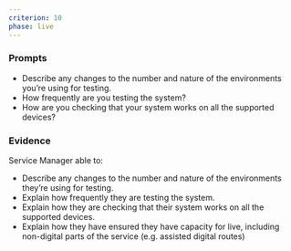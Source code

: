 ```yaml
---
criterion: 10
phase: live
---
```


### Prompts

* Describe any changes to the number and nature of the environments you’re using for testing.
* How frequently are you testing the system?
* How are you checking that your system works on all the supported devices?

### Evidence

Service Manager able to:

* Describe any changes to the number and nature of the environments they’re using for testing.
* Explain how frequently they are testing the system.
* Explain how they are checking that their system works on all the supported devices.
* Explain how they have ensured they have capacity for live, including non-digital parts of the service (e.g. assisted digital routes)
